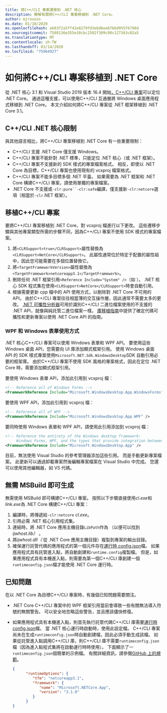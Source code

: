 ```yaml
---
title: 將C++/CLI 專案遷移到 .NET 核心
description: 瞭解有關將C++/CLI 專案移植到 .NET Core。
author: mjrousos
ms.date: 01/10/2020
ms.openlocfilehash: eb03f2a5ff42e8279fd3ebd6ee6fb6d955f6798d
ms.sourcegitcommit: 7588136e355e10cbc2582f389c90c127363c02a5
ms.translationtype: MT
ms.contentlocale: zh-TW
ms.lasthandoff: 03/14/2020
ms.locfileid: "75964927"
---
```

# <a name="how-to-port-a-ccli-project-to-net-core"></a>如何將C++/CLI 專案移植到 .NET Core

從 .NET 核心 3.1 和 Visual Studio 2019 版本 16.4 開始[，C++/CLI 專案](/cpp/dotnet/dotnet-programming-with-cpp-cli-visual-cpp)可以定位 .NET Core。 通過這種支援，可以使用C++/CLI 互通層將 Windows 桌面應用程式移植到 .NET Core。 本文介紹如何將C++/CLI 專案從 .NET 框架移植到 .NET Core 3.1。

## <a name="ccli-net-core-limitations"></a>C++/CLI .NET 核心限制

與其他語言相比，將C++/CLI 專案移植到 .NET Core 有一些重要限制：

* C++/CLI 支援 .NET Core 僅支援 Windows。
* C++/CLI 專案不能針對 .NET 標準，只能定位 .NET 核心（或 .NET 框架）。
* C++/CLI 專案不支援新的 SDK 樣式的專案檔案格式。 相反，即使以 .NET Core 為目標，C++/CLI 專案也使用現有的 vcxproj 檔案格式。
* C++/CLI 專案不能多目標多個 .NET 平臺。 如果需要為 .NET 框架和 .NET Core 構建C++/CLI 專案，請使用單獨的專案檔案。
* .NET Core 不支援或`-clr:pure``-clr:safe`編譯，僅支援新`-clr:netcore`選項（相當於`-clr`.NET 框架）。

## <a name="port-a-ccli-project"></a>移植C++/CLI 專案

要將C++/CLI 專案移植到 .NET Core，對 vcxproj 檔進行以下更改。 這些遷移步驟與其他專案類型所需的步驟不同，因為C++/CLI 專案不使用 SDK 樣式的專案檔案。

1. 將`<CLRSupport>true</CLRSupport>`屬性替換為`<CLRSupport>NetCore</CLRSupport>`。 此屬性通常位於特定于配置的屬性組中，因此您可能需要在多個位置替換它。
2. 將`<TargetFrameworkVersion>`屬性替換為`<TargetFramework>netcoreapp3.1</TargetFramework>`。
3. 刪除任何 .NET 框架引用`<Reference Include="System" />`（如 ）。 .NET 核心 SDK 程式集在使用`<CLRSupport>NetCore</CLRSupport>`時會自動引用。
4. 根據需要更新 cpp 檔中的 API 使用方式，以刪除對 .NET Core 不可用的 API。 由於C++/CLI 專案往往相當薄的交互操作層，因此通常不需要太多的更改。 [.NET 可攜性分析器](../../standard/analyzers/portability-analyzer.md)可用於識別C++/CLI 二進位檔案使用的不支援的 .NET API，就像與純託管二進位檔案一樣。 [庫移植指南](./libraries.md#determine-portability)中提供了確定代碼可攜性和更新專案以使用 .NET Core API 的指南。

### <a name="wpf-and-windows-forms-usage"></a>WPF 和 Windows 表單使用方式

.NET 核心C++/CLI 專案可以使用 Windows 表單和 WPF API。 要使用這些 Windows 桌面 API，您需要向 UI 庫添加顯式框架引用。 使用 Windows 桌面 API 的 SDK 樣式專案使用`Microsoft.NET.Sdk.WindowsDesktop`SDK 自動引用必要的框架庫。 由於C++/CLI 專案不使用 SDK 風格的專案格式，因此在定位 .NET Core 時，需要添加顯式框架引用。

要使用 Windows 表單 API，添加此引用到 vcxproj 檔：

```xml
<!-- Reference all of Windows Forms -->
<FrameworkReference Include="Microsoft.WindowsDesktop.App.WindowsForms" />
```

要使用 WPF API，添加此引用到 vcxproj 檔：

```xml
<!-- Reference all of WPF -->
<FrameworkReference Include="Microsoft.WindowsDesktop.App.WPF" />
```

要同時使用 Windows 表單和 WPF API，請使用此引用添加到 vcxproj 檔：

```xml
<!-- Reference the entirety of the Windows desktop framework:
     Windows Forms, WPF, and the types that provide integration between them -->
<FrameworkReference Include="Microsoft.WindowsDesktop.App" />
```

目前，無法使用 Visual Studio 的參考管理器添加這些引用。 而是手動更新專案檔案。 此更新可以通過卸載專案然後編輯專案檔案在 Visual Studio 中完成。 您還可以使用其他編輯器，如 VS 代碼。

## <a name="build-without-msbuild"></a>無需 MSBuild 即可生成

無需使用 MSBuild 即可構建C++/CLI 專案。 按照以下步驟直接使用*cl.exe*和*link.exe*為 .NET Core 構建C++/CLI 專案：

1. 編譯時，將傳遞給`-clr:netcore` *cl.exe*。
2. 引用必需 .NET 核心引用程式集。
3. 連結時，將 .NET Core 應用主機目錄`LibPath`作為 （以便可以找到*ijwhost.lib）* 。
4. 將*ijwhost.dll（* 從 .NET Core 應用主機目錄）複製到專案的輸出目錄。
5. 確保運行託管代碼的應用程式的第一個元件存在[運行時 config.json](https://github.com/dotnet/cli/blob/master/Documentation/specs/runtime-configuration-file.md)檔。 如果應用程式具有託管進入點，將自動創建和`runtime.config`複製檔。 但是，如果應用程式具有本機進入點，則需要為第一個C++/CLI 庫創建一個`runtimeconfig.json`檔才能使用 .NET Core 運行時。

## <a name="known-issues"></a>已知問題

在以 .NET Core 為目標C++/CLI 專案時，有幾個已知問題需要關注。

* .NET Core C++/CLI 專案中的 WPF 框架引用當前會導致一些有關無法導入符號的無關警告。 可以安全地忽略這些警告，並且應該儘快修復。
* 如果應用程式具有本機進入點，則首先執行託管代碼C++/CLI 庫需要[運行時 config.json](https://github.com/dotnet/cli/blob/master/Documentation/specs/runtime-configuration-file.md)檔。 當 .NET 核心運行時啟動時，使用此設定檔。 C++/CLI 專案尚未在生成`runtimeconfig.json`時自動創建檔，因此必須手動生成該檔。 如果從託管進入點調用C++/CLI 庫，則C++/CLI 庫不需要`runtimeconfig.json`檔（因為進入點程式集將在啟動運行時時使用）。 下面顯示了一`runtimeconfig.json`個簡單的示例檔。 有關詳細資訊，請參閱[GitHub 上的規範](https://github.com/dotnet/cli/blob/master/Documentation/specs/runtime-configuration-file.md)。

    ```json
    {
          "runtimeOptions": {
             "tfm": "netcoreapp3.1",
             "framework": {
                "name": "Microsoft.NETCore.App",
                "version": "3.1.0"
             }
          }
    }
    ```
